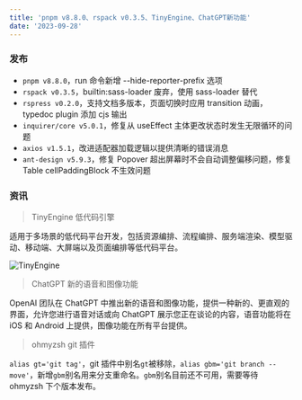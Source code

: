 ```yaml
---
title: 'pnpm v8.8.0、rspack v0.3.5、TinyEngine、ChatGPT新功能'
date: '2023-09-28'
---
```


### 发布

- `pnpm v8.8.0`，run 命令新增 --hide-reporter-prefix 选项
- `rspack v0.3.5`，builtin:sass-loader 废弃，使用 sass-loader 替代
- `rspress v0.2.0`，支持文档多版本，页面切换时应用 transition 动画，typedoc plugin 添加 cjs 输出
- `inquirer/core v5.0.1`，修复从 useEffect 主体更改状态时发生无限循环的问题
- `axios v1.5.1`，改进适配器加载逻辑以提供清晰的错误消息
- `ant-design v5.9.3`，修复 Popover 超出屏幕时不会自动调整偏移问题，修复 Table cellPaddingBlock 不生效问题

### 资讯

> TinyEngine 低代码引擎

适用于多场景的低代码平台开发，包括资源编排、流程编排、服务端渲染、模型驱动、移动端、大屏端以及页面编排等低代码平台。

![TinyEngine](https://res.hc-cdn.com/lowcode-portal/1.1.39/img/home/multi-scenario-right2.png)

> ChatGPT 新的语音和图像功能

OpenAI 团队在 ChatGPT 中推出新的语音和图像功能，提供一种新的、更直观的界面，允许您进行语音对话或向 ChatGPT 展示您正在谈论的内容，语音功能将在 iOS 和 Android 上提供，图像功能在所有平台提供。

> ohmyzsh git 插件

`alias gt='git tag'`，git 插件中别名`gt`被移除，`alias gbm='git branch --move'`，新增`gbm`别名用来分支重命名。`gbm`别名目前还不可用，需要等待 ohmyzsh 下个版本发布。
